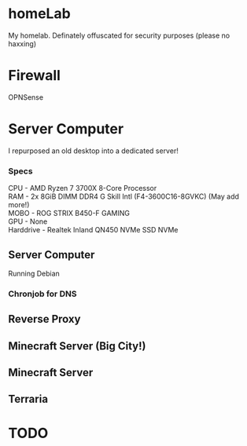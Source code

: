 # homeLab
My homelab. Definately offuscated for security purposes (please no haxxing)


# Firewall
OPNSense  


# Server Computer
I repurposed an old desktop into a dedicated server!  
### Specs
CPU - AMD Ryzen 7 3700X 8-Core Processor   
RAM - 2x 8GiB DIMM DDR4 G Skill Intl (F4-3600C16-8GVKC) (May add more!)  
MOBO - ROG STRIX B450-F GAMING  
GPU - None  
Harddrive - Realtek Inland QN450 NVMe SSD NVMe  


## Server Computer
Running Debian  

### Chronjob for DNS

## Reverse Proxy

## Minecraft Server (Big City!)

## Minecraft Server  

## Terraria


# TODO
